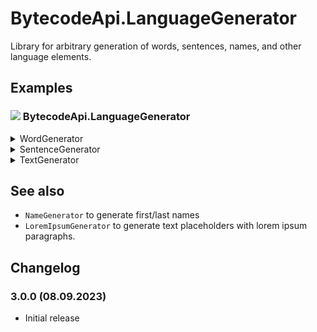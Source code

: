 # BytecodeApi.LanguageGenerator

Library for arbitrary generation of words, sentences, names, and other language elements.

## Examples

### ![](http://bytecode77.com/public/vs/namespace.png) BytecodeApi.LanguageGenerator

<details>
<summary>WordGenerator</summary>

Generate a random word. The number of characters and the chance of two consecutive consonants or vocals can be specified in the constructor of `WordGenerator`.

```
WordGenerator wordGenerator = new()
{
	MinLength = 3,
	MaxLength = 10,
	DoubleConsonantChance = .1,
	DoubleVovelChance = .1
};

string randomWord = wordGenerator.Generate();
```
</details>

<details>
<summary>SentenceGenerator</summary>

Generate a random sentence. A `WordGenerator` is passed to this instance that generates each word. Additional settings, like how many commas are inserted, can be configured in the constructor of `SentenceGenerator`.

```
WordGenerator wordGenerator = ...;

SentenceGenerator sentenceGenerator = new()
{
	WordGenerator = wordGenerator,
	MinWords = 3,
	MaxWords = 10,
	CommaChance = .2,
	FinishPunctuation = ['.', '.', '.', '?', '!']
};

string randomSentence = sentenceGenerator.Generate();
```
</details>

<details>
<summary>TextGenerator</summary>

Generate random text with multiple sentences. A `SentenceGenerator` is passed to this instance that generates each sentence. Additional settings, like how many sentences are used, can be configured in the constructor of `TextGenerator`.

```
SentenceGenerator sentenceGenerator = ...;

TextGenerator textGenerator = new()
{
	SentenceGenerator = sentenceGenerator,
	MinSentenceCount = 10,
	MinSentenceCount = 20,
	LineBreakChance = 0,
	ParagraphChance = .1
};

string randomText = textGenerator.Generate();
```
</details>

## See also

* `NameGenerator` to generate first/last names
* `LoremIpsumGenerator` to generate text placeholders with lorem ipsum paragraphs.

## Changelog

### 3.0.0 (08.09.2023)

* Initial release